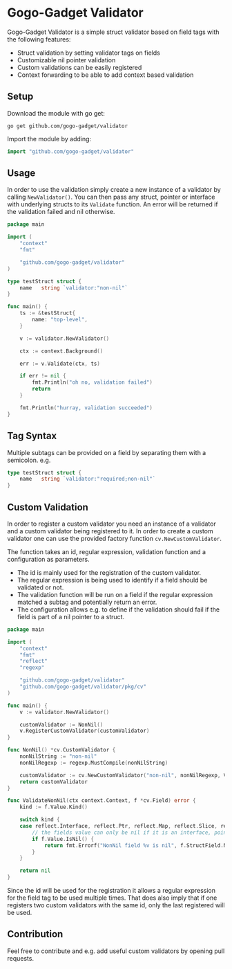 # Gogo-Gadget Validator

Gogo-Gadget Validator is a simple struct validator based on field tags with the following features:

- Struct validation by setting validator tags on fields
- Customizable nil pointer validation
- Custom validations can be easily registered
- Context forwarding to be able to add context based validation

## Setup

Download the module with go get:
```
go get github.com/gogo-gadget/validator
```

Import the module by adding:
```go
import "github.com/gogo-gadget/validator"
```

## Usage

In order to use the validation simply create a new instance of a validator by calling `NewValidator()`.
You can then pass any struct, pointer or interface with underlying structs to its `Validate` function.
An error will be returned if the validation failed and nil otherwise.

```go
package main

import (
	"context"
	"fmt"

	"github.com/gogo-gadget/validator"
)

type testStruct struct {
	name   string `validator:"non-nil"`
}

func main() {
	ts := &testStruct{
		name: "top-level",
	}

	v := validator.NewValidator()

	ctx := context.Background()

	err := v.Validate(ctx, ts)

	if err != nil {
		fmt.Println("oh no, validation failed")
		return
	}

	fmt.Println("hurray, validation succeeded")
}
```

## Tag Syntax
Multiple subtags can be provided on a field by separating them with a semicolon.
e.g.

```go
type testStruct struct {
	name   string `validator:"required;non-nil"`
}
```

## Custom Validation

In order to register a custom validator you need an instance of a validator and a custom validator being registered to it.
In order to create a custom validator one can use the provided factory function `cv.NewCustomValidator`.

The function takes an id, regular expression, validation function and a configuration as parameters.

- The id is mainly used for the registration of the custom validator.
- The regular expression is being used to identify if a field should be validated or not.
- The validation function will be run on a field if the regular expression matched a subtag and potentially return an error.
- The configuration allows e.g. to define if the validation should fail if the field is part of a nil pointer to a struct.

```go
package main

import (
	"context"
	"fmt"
	"reflect"
	"regexp"

	"github.com/gogo-gadget/validator"
    "github.com/gogo-gadget/validator/pkg/cv"
)

func main() {
	v := validator.NewValidator()

	customValidator := NonNil()
	v.RegisterCustomValidator(customValidator)
}

func NonNil() *cv.CustomValidator {
	nonNilString := "non-nil"
	nonNilRegexp := regexp.MustCompile(nonNilString)

	customValidator := cv.NewCustomValidator("non-nil", nonNilRegexp, ValidateNonNil, cv.NewCustomValidatorConfig().WithNilValidation(true))
	return customValidator
}

func ValidateNonNil(ctx context.Context, f *cv.Field) error {
	kind := f.Value.Kind()

	switch kind {
	case reflect.Interface, reflect.Ptr, reflect.Map, reflect.Slice, reflect.Chan, reflect.Func, reflect.UnsafePointer:
		// the fields value can only be nil if it is an interface, pointer, map, slice, chan, func or unsafe pointer
		if f.Value.IsNil() {
			return fmt.Errorf("NonNil field %v is nil", f.StructField.Name)
		}
	}

	return nil
}
```

Since the id will be used for the registration it allows a regular expression for the field tag to be used multiple times.
That does also imply that if one registers two custom validators with the same id, only the last registered will be used.

## Contribution
Feel free to contribute and e.g. add useful custom validators by opening pull requests.